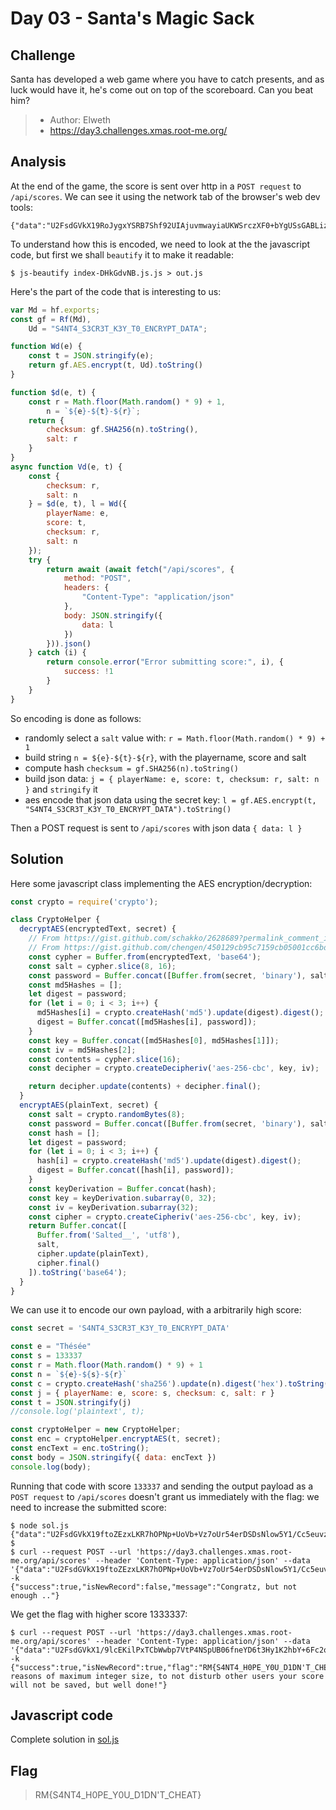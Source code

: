 # Day 03 - Santa's Magic Sack

## Challenge
Santa has developed a web game where you have to catch presents, and as luck would have it, he's come out on top of the scoreboard. Can you beat him?

> - Author: Elweth
> - https://day3.challenges.xmas.root-me.org/

## Analysis
At the end of the game, the score is sent over http in a `POST request` to `/api/scores`. We can see it using the network tab of the browser's web dev tools:

```
{"data":"U2FsdGVkX19RoJygxYSRB7Shf92UIAjuvmwayiaUKWSrczXF0+bYgUSsGABLizRY/MDBHvPYZdxXLKBGirI3zUymvF+m/aniWQXgUMEAUOtmoFSnobSDS3fIF2hZiVfcKF/+fzIF1OZDK/huHcmMdpNH4KL1kdYYqYas+tzuHiwUBH4a8xTIPVsoKAAGQbGy"}
```

To understand how this is encoded, we need to look at the the javascript code, but first we shall `beautify` it to make it readable:

```console
$ js-beautify index-DHkGdvNB.js.js > out.js
```

Here's the part of the code that is interesting to us:

```javascript
var Md = hf.exports;
const gf = Rf(Md),
    Ud = "S4NT4_S3CR3T_K3Y_T0_ENCRYPT_DATA";

function Wd(e) {
    const t = JSON.stringify(e);
    return gf.AES.encrypt(t, Ud).toString()
}

function $d(e, t) {
    const r = Math.floor(Math.random() * 9) + 1,
        n = `${e}-${t}-${r}`;
    return {
        checksum: gf.SHA256(n).toString(),
        salt: r
    }
}
async function Vd(e, t) {
    const {
        checksum: r,
        salt: n
    } = $d(e, t), l = Wd({
        playerName: e,
        score: t,
        checksum: r,
        salt: n
    });
    try {
        return await (await fetch("/api/scores", {
            method: "POST",
            headers: {
                "Content-Type": "application/json"
            },
            body: JSON.stringify({
                data: l
            })
        })).json()
    } catch (i) {
        return console.error("Error submitting score:", i), {
            success: !1
        }
    }
}
```

So encoding is done as follows:
- randomly select a `salt` value with: `r = Math.floor(Math.random() * 9) + 1`
- build string `n = ${e}-${t}-${r}`, with the playername, score and salt
- compute hash `checksum = gf.SHA256(n).toString()`
- build json data: `j = { playerName: e, score: t, checksum: r, salt: n }` and `stringify` it
- aes encode that json data using the secret key: `l = gf.AES.encrypt(t, "S4NT4_S3CR3T_K3Y_T0_ENCRYPT_DATA").toString()`

Then a POST request is sent to `/api/scores` with json data `{ data: l }`

## Solution
Here some javascript class implementing the AES encryption/decryption:

```javascript
const crypto = require('crypto');

class CryptoHelper {
  decryptAES(encryptedText, secret) {
    // From https://gist.github.com/schakko/2628689?permalink_comment_id=3321113#gistcomment-3321113
    // From https://gist.github.com/chengen/450129cb95c7159cb05001cc6bdbf6a1
    const cypher = Buffer.from(encryptedText, 'base64');
    const salt = cypher.slice(8, 16);
    const password = Buffer.concat([Buffer.from(secret, 'binary'), salt]);
    const md5Hashes = [];
    let digest = password;
    for (let i = 0; i < 3; i++) {
      md5Hashes[i] = crypto.createHash('md5').update(digest).digest();
      digest = Buffer.concat([md5Hashes[i], password]);
    }
    const key = Buffer.concat([md5Hashes[0], md5Hashes[1]]);
    const iv = md5Hashes[2];
    const contents = cypher.slice(16);
    const decipher = crypto.createDecipheriv('aes-256-cbc', key, iv);

    return decipher.update(contents) + decipher.final();
  }
  encryptAES(plainText, secret) {
    const salt = crypto.randomBytes(8);
    const password = Buffer.concat([Buffer.from(secret, 'binary'), salt]);
    const hash = [];
    let digest = password;
    for (let i = 0; i < 3; i++) {
      hash[i] = crypto.createHash('md5').update(digest).digest();
      digest = Buffer.concat([hash[i], password]);
    }
    const keyDerivation = Buffer.concat(hash);
    const key = keyDerivation.subarray(0, 32);
    const iv = keyDerivation.subarray(32);
    const cipher = crypto.createCipheriv('aes-256-cbc', key, iv);
    return Buffer.concat([
      Buffer.from('Salted__', 'utf8'),
      salt,
      cipher.update(plainText),
      cipher.final()
    ]).toString('base64');
  }
}
```

We can use it to encode our own payload, with a arbitrarily high score:

```javascript
const secret = 'S4NT4_S3CR3T_K3Y_T0_ENCRYPT_DATA'

const e = "Thésée"
const s = 133337
const r = Math.floor(Math.random() * 9) + 1
const n = `${e}-${s}-${r}`
const c = crypto.createHash('sha256').update(n).digest('hex').toString()
const j = { playerName: e, score: s, checksum: c, salt: r }
const t = JSON.stringify(j)
//console.log('plaintext', t);

const cryptoHelper = new CryptoHelper;
const enc = cryptoHelper.encryptAES(t, secret);
const encText = enc.toString();
const body = JSON.stringify({ data: encText })
console.log(body);
```

Running that code with score `133337` and sending the output payload as a `POST request` to `/api/scores` doesn't grant us immediately with the flag: we need to increase the submitted score:

```console
$ node sol.js
{"data":"U2FsdGVkX19ftoZEzxLKR7hOPNp+UoVb+Vz7oUr54erDSDsNlow5Y1/Cc5euvzWo705a1AdX1lou6o2Jb2O8BXKACChVCl1vBuOVVkolLC+ctGF1sqlz6FaUICNMaYUgZGySXffE/YNTydjPDY4YE/4OsmsTCQ9AVqbQudRUIsinvbPv19Frrco915uFFmZA"}
$
$ curl --request POST --url 'https://day3.challenges.xmas.root-me.org/api/scores' --header 'Content-Type: application/json' --data '{"data":"U2FsdGVkX19ftoZEzxLKR7hOPNp+UoVb+Vz7oUr54erDSDsNlow5Y1/Cc5euvzWo705a1AdX1lou6o2Jb2O8BXKACChVCl1vBuOVVkolLC+ctGF1sqlz6FaUICNMaYUgZGySXffE/YNTydjPDY4YE/4OsmsTCQ9AVqbQudRUIsinvbPv19Frrco915uFFmZA"}' -k
{"success":true,"isNewRecord":false,"message":"Congratz, but not enough .."}
```

We get the flag with higher score 1333337:

```console
$ curl --request POST --url 'https://day3.challenges.xmas.root-me.org/api/scores' --header 'Content-Type: application/json' --data '{"data":"U2FsdGVkX1/9lcEKilPxTCbWwbp7VtP4NSpUB06fneYD6t3Hy1K2hbY+6Fc2oJbQIjBmCTGRmCf2FhRoxX3s2ih4tkSyLyJQJkz04zLK7DJq6aGg9Scqm+6J+s7dTiuVf/jBaBWeyySnyvqzVZxTqnO9H4VOeHFY+eYJWfKrIYTbj+waAvRTc6Mtz1qu/XjqXhKWyYjGwFsPMiJjuKJiSQ=="}' -k
{"success":true,"isNewRecord":true,"flag":"RM{S4NT4_H0PE_Y0U_D1DN'T_CHEAT}","message":"For reasons of maximum integer size, to not disturb other users your score will not be saved, but well done!"}
```

## Javascript code
Complete solution in [sol.js](./sol.js)

## Flag
> RM{S4NT4_H0PE_Y0U_D1DN'T_CHEAT}
